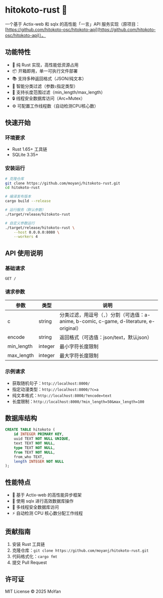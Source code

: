 # hitokoto-rust 🦀

一个基于 Actix-web 和 sqlx 的高性能「一言」API 服务实现（原项目：[https://github.com/hitokoto-osc/hitokoto-api](https://github.com/hitokoto-osc/hitokoto-api)）。

## 功能特性

- 🌟 纯 Rust 实现，高性能低资源占用
- 📦 开箱即用，单一可执行文件部署
- 📚 支持多种返回格式（JSON/纯文本）
- 🎯 智能分类过滤（参数`c`指定类型）
- 📏 支持长度范围过滤（min_length/max_length）
- 🔒 线程安全数据库访问（Arc+Mutex）
- ⚙️ 可配置工作线程数（自动检测CPU核心数）

## 快速开始

### 环境要求
- Rust 1.65+ 工具链
- SQLite 3.35+

### 安装运行
```bash
# 克隆仓库
git clone https://github.com/moyanj/hitokoto-rust.git
cd hitokoto-rust

# 编译发布版本
cargo build --release

# 运行服务（默认参数）
./target/release/hitokoto-rust

# 自定义参数运行
./target/release/hitokoto-rust \
    --host 0.0.0.0:8080 \
    --workers 4
```

## API 使用说明

### 基础请求
```
GET /
```

### 请求参数
| 参数       | 类型    | 说明                                                                                      |
| ---------- | ------- | ----------------------------------------------------------------------------------------- |
| c          | string  | 分类过滤，用逗号（`,`）分割（可选值：a-anime, b-comic, c-game, d-literature, e-original） |
| encode     | string  | 返回格式（可选值：json/text，默认json）                                                   |
| min_length | integer | 最小字符长度限制                                                                          |
| max_length | integer | 最大字符长度限制                                                                          |

### 示例请求
- 获取随机句子：`http://localhost:8000/`
- 指定动漫类型：`http://localhost:8000/?c=a`
- 纯文本格式：`http://localhost:8000/?encode=text`
- 长度限制：`http://localhost:8000/?min_length=50&max_length=100`

## 数据库结构
```sql
CREATE TABLE hitokoto (
    id INTEGER PRIMARY KEY,
    uuid TEXT NOT NULL UNIQUE,
    text TEXT NOT NULL,
    type TEXT NOT NULL,
    from TEXT NOT NULL,
    from_who TEXT,
    length INTEGER NOT NULL
);
```

## 性能特点
- 🚀 基于 Actix-web 的高性能异步框架
- 💾 使用 sqlx 进行高效数据库操作
- 🔄 多线程安全数据库访问
- ⚡ 自动检测 CPU 核心数分配工作线程

## 贡献指南
1. 安装 Rust 工具链
2. 克隆仓库：`git clone https://github.com/moyanj/hitokoto-rust.git`
3. 代码格式化：`cargo fmt`
4. 提交 Pull Request

## 许可证
MIT License © 2025 MoYan